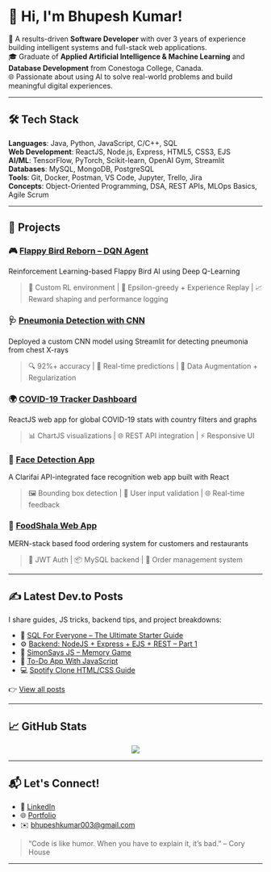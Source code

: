 # 👋 Hi, I'm Bhupesh Kumar!

🚀 A results-driven **Software Developer** with over 3 years of experience building intelligent systems and full-stack web applications.  
🎓 Graduate of **Applied Artificial Intelligence & Machine Learning** and **Database Development** from Conestoga College, Canada.  
🌐 Passionate about using AI to solve real-world problems and build meaningful digital experiences.

---

## 🛠️ Tech Stack

**Languages**: Java, Python, JavaScript, C/C++, SQL  
**Web Development**: ReactJS, Node.js, Express, HTML5, CSS3, EJS  
**AI/ML**: TensorFlow, PyTorch, Scikit-learn, OpenAI Gym, Streamlit  
**Databases**: MySQL, MongoDB, PostgreSQL  
**Tools**: Git, Docker, Postman, VS Code, Jupyter, Trello, Jira  
**Concepts**: Object-Oriented Programming, DSA, REST APIs, MLOps Basics, Agile Scrum

---

## 🚀 Projects

### 🎮 [Flappy Bird Reborn – DQN Agent](https://github.com/bhupeshk3014/flappy-bird-reborn)
Reinforcement Learning-based Flappy Bird AI using Deep Q-Learning  
> 🧠 Custom RL environment | 🎯 Epsilon-greedy + Experience Replay | 📈 Reward shaping and performance logging

### 🩺 [Pneumonia Detection with CNN](https://github.com/bhupeshk3014/pneumonia-detection)
Deployed a custom CNN model using Streamlit for detecting pneumonia from chest X-rays  
> 🔍 92%+ accuracy | 🔄 Real-time predictions | 🧪 Data Augmentation + Regularization

### 🌍 [COVID-19 Tracker Dashboard](https://github.com/bhupeshk3014/covid19-tracker)
ReactJS web app for global COVID-19 stats with country filters and graphs  
> 📊 ChartJS visualizations | 🌐 REST API integration | ⚡️ Responsive UI

### 🧠 [Face Detection App](https://github.com/bhupeshk3014/facerecognition)
A Clarifai API-integrated face recognition web app built with React  
> 🖼️ Bounding box detection | 🧪 User input validation | 🌐 Real-time feedback

### 🍴 [FoodShala Web App](https://github.com/bhupeshk3014/foodshala)
MERN-stack based food ordering system for customers and restaurants  
> 🔐 JWT Auth | 📦 MySQL backend | 🛒 Order management system

---

## ✍️ Latest Dev.to Posts

I share guides, JS tricks, backend tips, and project breakdowns:
- 📘 [SQL For Everyone – The Ultimate Starter Guide](https://dev.to/_bhupeshk_/sql-for-everyone-the-ultimate-starter-guide-1h3d)
- ⚙️ [Backend: NodeJS + Express + EJS + REST – Part 1](https://dev.to/_bhupeshk_/backend-nodejs-express-ejs-rest-part-1-53o0)
- 🧠 [SimonSays JS – Memory Game](https://dev.to/_bhupeshk_/simonsays-js-a-fun-memory-game-built-with-javascript-1e56)
- 📝 [To-Do App With JavaScript](https://dev.to/_bhupeshk_/build-a-simple-to-do-app-with-javascript-a-step-by-step-guide-kkd)
- 💻 [Spotify Clone HTML/CSS Guide](https://dev.to/_bhupeshk_/spotify-clone-html-css-guide-1e9)

👉 [View all posts](https://dev.to/_bhupeshk_)

---

## 📈 GitHub Stats

<p align="center">
  <img src="https://github-readme-stats.vercel.app/api?username=bhupeshk3014&show_icons=true&theme=default&hide_title=true&count_private=true" />
</p>

---

## 📬 Let's Connect!

- 🔗 [LinkedIn](https://www.linkedin.com/in/bhupeshk3014/)
- 🌐 [Portfolio](https://bhupeshk3014.github.io/portfolio/)
- ✉️ bhupeshkumar003@gmail.com

> “Code is like humor. When you have to explain it, it’s bad.” – Cory House

---

